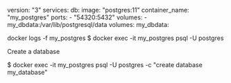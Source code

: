version: "3"
services:
  db:
    image: "postgres:11"
    container_name: "my_postgres"
    ports:
      - "54320:5432"
    volumes:
      - my_dbdata:/var/lib/postgresql/data
volumes:
  my_dbdata:


docker logs -f my_postgres
$ docker exec -it my_postgres psql -U postgres

Create a database

$ docker exec -it my_postgres psql -U postgres -c "create database my_database"
